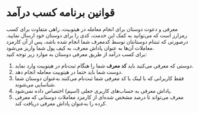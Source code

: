 # قوانین برنامه کسب درآمد
معرفی و دعوت دوستان برای انجام معامله در هیتوبیت، راهی متفاوت برای کسب رمزارز است که می‌توانید به کمک این خدمت، کدی را برای دوستان خود ارسال نمایید. درصورتی که ثبتنام دوستانتان توسط کدمعرف شما انجام شده باشد، پس از آن کارمزد معاملات آن‌ها به عنوان پاداش معرف، به کیف پول شما واریز می‌شود.<br>
برای کسب درآمد از طریق معرفی دوستان به موارد زیر توجه کنید:
1. دوستی که معرفی می‌کنید باید **کد معرف** شما را هنگام ثبت‌نام در هیتوبیت وارد نماید.
2. دوست شما باید حتما در هیتوبیت معامله انجام دهد.
3. فقط کاربرانی که با لینک یا کد معرفی شما ثبت‌نام می‌کنند به‌عنوان دوستان شما شناسایی می‌شوند.
4. پاداش معرفی به حساب‌های کاربری جعلی (اسپم) اختصاص داده نمی‌شود.
5. معرف می‌تواند تا درصد مشخص شده‌ای از کارمزد معاملات دوستانی که معرفی کرده را به‌عنوان پاداش معرفی دریافت کند.

